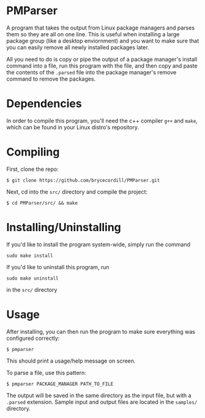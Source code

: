 # PMParser
A program that takes the output from Linux package managers and parses them so they are all on one line.  This is useful when installing a large package group (like a desktop enviornment) and you want to make sure that you can easily remove all newly installed packages later.

All you need to do is copy or pipe the output of a package manager's install command into a file, run this program with the file, and then copy and paste the contents of the ```.parsed``` file into the package manager's remove command to remove the packages.

# Dependencies
In order to compile this program, you'll need the c++ compiler ```g++``` and ```make```, which can be found in your Linux distro's repository.

# Compiling
First, clone the repo: 
```
$ git clone https://github.com/brycecordill/PMParser.git
```

Next, cd into the ```src/``` directory and compile the project:
```
$ cd PMParser/src/ && make
```

# Installing/Uninstalling
If you'd like to install the program system-wide, simply run the command
```
sudo make install
```
If you'd like to uninstall this program, run
```
sudo make uninstall
```
in the ```src/``` directory

# Usage
After installing, you can then run the program to make sure everything was configured correctly:
```
$ pmparser
```
This should print a usage/help message on screen.

To parse a file, use this pattern:
```
$ pmparser PACKAGE_MANAGER PATH_TO_FILE
```

The output will be saved in the same directory as the input file, but with a ```.parsed``` extension.  Sample input and output files are located in the ```samples/``` directory.

